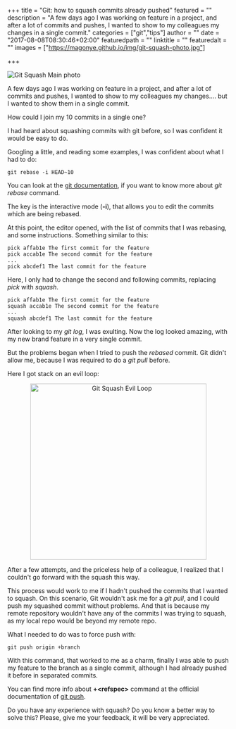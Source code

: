 +++
title = "Git: how to squash commits already pushed"
featured = ""
description = "A few days ago I was working on feature in a project, and after a lot of commits and pushes, I wanted to show to my colleagues my changes in a single commit."
categories = ["git","tips"]
author = ""
date = "2017-08-08T08:30:46+02:00"
featuredpath = ""
linktitle = ""
featuredalt = ""
images = ["https://magonye.github.io/img/git-squash-photo.jpg"]

+++

[logo]: https://magonye.github.io/img/git-squash-photo.jpg "Git Squash Main photo"

![Git Squash Main photo][logo]

A few days ago I was working on feature in a project, and after a lot of commits and pushes, I wanted to show to my colleagues my changes.... but I wanted to show them in a single commit. 

How could I join my 10 commits in a single one?

I had heard about squashing commits with git before, so I was confident it would be easy to do.

Googling a little, and reading some examples, I was confident about what I had to do:

```
git rebase -i HEAD~10
```

You can look at the [git documentation](https://git-scm.com/docs/git-rebase#_interactive_mode), if you want to know more about _git rebase_ command.

The key is the interactive mode (**-i**), that allows you to edit the commits which are being rebased.

At this point, the editor  opened, with the list of commits that I was rebasing, and some instructions. Something similar to this:

```
pick affab1e The first commit for the feature
pick accab1e The second commit for the feature
...
pick abcdef1 The last commit for the feature
```

Here, I only had to change the second and following commits, replacing *pick* with *squash*.

```
pick affab1e The first commit for the feature
squash accab1e The second commit for the feature
...
squash abcdef1 The last commit for the feature
```

After looking to my *git log*, I was exulting. Now the log looked amazing, with my new brand feature in a very single commit.

But the problems began when I tried to push the *rebased* commit. Git didn't allow me, because I was required to do a *git pull* before.

Here I got stack on an evil loop:

<center>
<img src="https://magonye.github.io/img/git-squash-evilloop.png" alt="Git Squash Evil Loop" style="width: 400px;"/>             
</center>
               
After a few attempts, and the priceless help of a colleague, I realized that I couldn't go forward with the squash this way.

This process would work to me if I hadn't pushed the commits that I wanted to squash. On this scenario, Git wouldn't ask me for a *git pull*, and I could push my squashed commit without problems. And that is because my remote repository wouldn't have any of the commits I was trying to squash, as my local repo would be beyond my remote repo.

What I needed to do was to force push with:

```
git push origin +branch
```

With this command, that worked to me as a charm, finally I was able to push my feature to the branch as a single commit, although I had already pushed it before in separated commits.

You can find more info about **+\<refspec>** command at the official documentation of [git push](https://git-scm.com/docs/git-push#git-push---force).

Do you have any experience with squash? Do you know a better way to solve this? Please, give me your feedback, it will be very appreciated.